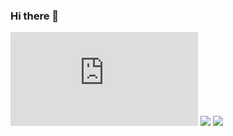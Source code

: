 ### Hi there 👋
![](https://github-stats-evirunurm.vercel.app/api/stats.js?username=sagaesota&peng=false&theme=outrun)
![](http://github-profile-summary-cards.vercel.app/api/cards/profile-details?username=vn7n24fzkq&theme=outrun)
![](http://github-profile-summary-cards.vercel.app/api/cards/productive-time?username=vn7n24fzkq&theme=outrun&utcOffset=8)
<!--

**sagaesota/sagaesota** is a ✨ _special_ ✨ repository because its `README.md` (this file) appears on your GitHub profile.

Here are some ideas to get you started:

- 🔭 I’m currently working on ...
- 🌱 I’m currently learning ...
- 👯 I’m looking to collaborate on ...
- 🤔 I’m looking for help with ...
- 💬 Ask me about ...
- 📫 How to reach me: ...
- 😄 Pronouns: ...
- ⚡ Fun fact: ...
-->

